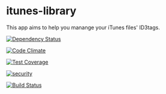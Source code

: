 # itunes-library
This app aims to help you manange your iTunes files' ID3tags.

[![Dependency Status](https://gemnasium.com/jeremyjousse/itunes-library.svg)](https://gemnasium.com/jeremyjousse/itunes-library)

[![Code Climate](https://codeclimate.com/github/jeremyjousse/itunes-library/badges/gpa.svg)](https://codeclimate.com/github/jeremyjousse/itunes-library)

[![Test Coverage](https://codeclimate.com/github/jeremyjousse/itunes-library/badges/coverage.svg)](https://codeclimate.com/github/jeremyjousse/itunes-library)

[![security](https://hakiri.io/github/jeremyjousse/itunes-library/master.svg)](https://hakiri.io/github/jeremyjousse/itunes-library/master)

[![Build Status](https://travis-ci.org/jeremyjousse/itunes-library.svg)](https://travis-ci.org/jeremyjousse/itunes-library)
